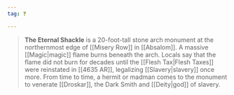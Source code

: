 ```yaml
---
tag: ❓

---
```

> **The Eternal Shackle** is a 20-foot-tall stone arch monument at the northernmost edge of [[Misery Row]] in [[Absalom]]. A massive [[Magic|magic]] flame burns beneath the arch. Locals say that the flame did not burn for decades until the [[Flesh Tax|Flesh Taxes]] were reinstated in [[4635 AR]], legalizing [[Slavery|slavery]] once more. From time to time, a hermit or madman comes to the monument to venerate [[Droskar]], the Dark Smith and [[Deity|god]] of slavery.







